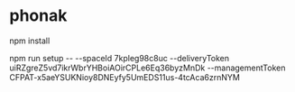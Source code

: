 # phonak

npm install

npm run setup -- --spaceId 7kpleg98c8uc --deliveryToken uiRZgreZ5vd7ikrWbrYHBoiAOirCPLe6Eq36byzMnDk --managementToken CFPAT-x5aeYSUKNioy8DNEyfy5UmEDS11us-4tcAca6zrnNYM
